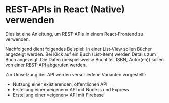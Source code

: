 # REST-APIs in React (Native) verwenden

Dies ist eine Anleitung, um REST-APIs in einem React-Frontend zu verwenden.

Nachfolgend dient folgendes Beispiel: In einer List-View sollen Bücher angezeigt werden. Bei Klick auf ein Buch (List-Item) werden Details zum Buch angezeigt. Die Daten (beispielsweise Buchtitel, ISBN, Autor(en)) sollen von einer REST-API abgerufen werden.

Zur Umsetzung der API werden verschiedene Varianten vorgestellt:

- Nutzung einer existierenden, öffentlichen API
- Erstellung einer »eigenen« API mit Node.js und Express
- Erstellung einer »eigenen« API mit Firebase
